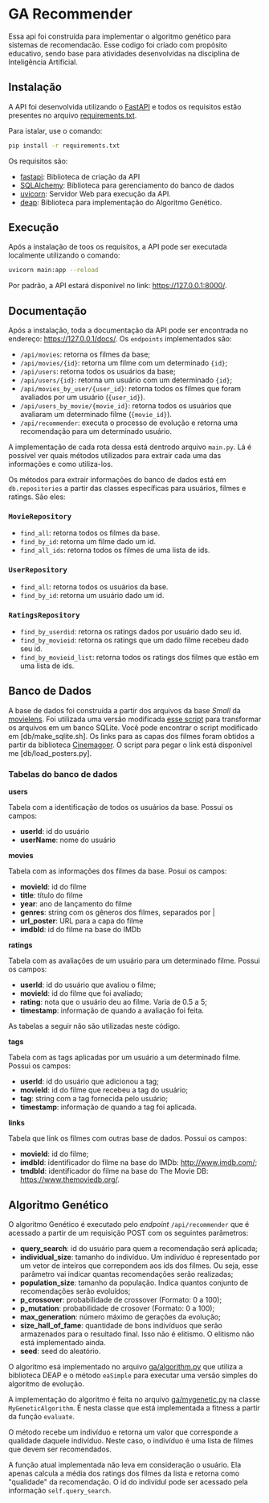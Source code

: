 # GA Recommender

 Essa api foi construída para implementar o algoritmo genético para sistemas de recomendacão. Esse codigo foi criado com propósito educativo, sendo base para atividades desenvolvidas na disciplina de Inteligência Artificial. 

## Instalação

A API foi desenvolvida utilizando o [FastAPI](https://fastapi.tiangolo.com/) e todos os requisitos estão presentes no arquivo [requirements.txt](requirements.txt). 

Para istalar, use o comando: 

```bash
pip install -r requirements.txt
```

Os requisitos são: 

* [fastapi](https://fastapi.tiangolo.com/): Biblioteca de criação da API
* [SQLAlchemy](https://www.sqlalchemy.org/): Biblioteca para gerenciamento do banco de dados
* [uvicorn](https://www.uvicorn.org/): Servidor Web para execução da API.
* [deap](https://deap.readthedocs.io/en/master/): Biblioteca para implementação do Algoritmo Genético.

## Execução 

Após a instalação de toos os requisitos, a API pode ser executada localmente utilizando o comando: 

```bash
uvicorn main:app --reload
```

Por padrão, a API estará disponível no link: https://127.0.0.1:8000/.

## Documentação

Após a instalação, toda a documentação da API pode ser encontrada no endereço: https://127.0.0.1/docs/. Os `endpoints` implementados são: 

* `/api/movies`: retorna os filmes da base;
* `/api/movies/{id}`: retorna um filme com um determinado `{id}`;
* `/api/users`: retorna todos os usuários da base;
* `/api/users/{id}`: retorna um usuário com um determinado `{id}`;
* `/api/movies_by_user/{user_id}`: retorna todos os filmes que foram avaliados por um usuário (`{user_id}`).
* `/api/users_by_movie/{movie_id}`: retorna todos os usuários que avaliaram um determinado filme (`{movie_id}`).
* `/api/recommender`: executa o processo de evolução e retorna uma recomendação para um determinado usuário. 

A implementação de cada rota dessa está dentrodo arquivo `main.py`. Lá é possível ver quais métodos utilizados para extrair cada uma das informações e como utiliza-los.

Os métodos para extrair informações do banco de dados está em `db.repositories` a partir das classes específicas para usuários, filmes e ratings. São eles:

### `MovieRepository`

* `find_all`: retorna todos os filmes da base.
* `find_by_id`: retorna um filme dado um id.
* `find_all_ids`: retorna todos os filmes de uma lista de ids.

### `UserRepository`

* `find_all`: retorna todos os usuários da base. 
* `find_by_id`: retorna um usuário dado um id.

### `RatingsRepository`

* `find_by_userdid`: retorna os ratings dados por usuário dado seu id. 
* `find_by_movieid`: retorna os ratings que um dado filme recebeu dado seu id.
* `find_by_movieid_list`: retorna todos os ratings dos filmes que estão em uma lista de ids. 

## Banco de Dados

A base de dados foi construída a partir dos arquivos da base _Small_ da [movielens](https://grouplens.org/datasets/movielens/). Foi utilizada uma versão modificada [esse script](https://github.com/dleehr/movielens-sqlite) para transformar os arquivos em um banco SQLite. Você pode encontrar o script modificado em [db/make_sqlite.sh]. Os links para as capas dos filmes foram obtidos a partir da biblioteca [Cinemagoer](https://cinemagoer.github.io/). O script para pegar o link está disponível me [db/load_posters.py]. 

### Tabelas do banco de dados

**users**

Tabela com a identificação de todos os usuários da base. Possui os campos:

* **userId**: id do usuário
* **userName**: nome do usuário

**movies**

Tabela com as informações dos filmes da base. Posui os campos:

* **movieId**: id do filme
* **title**: título do filme
* **year**: ano de lançamento do filme
* **genres**: string com os gêneros dos filmes, separados por |
* **url_poster**: URL para a capa do filme
* **imdbId**: id do filme na base do IMDb

**ratings**

Tabela com as avaliações de um usuário para um determinado filme. Possui os campos:

* **userId**: id do usuário que avaliou o filme;
* **movieId**: id do filme que foi avaliado;
* **rating**: nota que o usuário deu ao filme. Varia de 0.5 a 5;
* **timestamp**: informação de quando a avaliação foi feita.

As tabelas a seguir não são utilizadas neste código. 

**tags**

Tabela com as tags aplicadas por um usuário a um determinado filme. Possui os campos:

* **userId**: id do usuário que adicionou a tag;
* **movieId**: id do filme que recebeu a tag do usuário;
* **tag**: string com a tag fornecida pelo usuário;
* **timestamp**: informação de quando a tag foi aplicada.

**links**

Tabela que link os filmes com outras base de dados. Possui os campos:

* **movieId**: id do filme;
* **imdbId**: identificador do filme na base do IMDb: http://www.imdb.com/;
* **tmdbId**: identificador do filme na base do The Movie DB: https://www.themoviedb.org/.


## Algoritmo Genético

O algoritmo Genético é executado pelo _endpoint_ `/api/recommender` que é acessado a partir de um requisição POST com os seguintes parâmetros:

* **query_search**: id do usuário para quem a recomendação será aplicada;
* **individual_size**: tamanho do indivíduo. Um indivíduo é representado por um vetor de inteiros que correpondem aos ids dos filmes. Ou seja, esse parâmetro vai indicar quantas recomendações serão realizadas;
* **population_size**: tamanho da população. Indica quantos conjunto de recomendações serão evoluídos;
* **p_crossover**: probabilidade de crossover (Formato: 0 a 100);
* **p_mutation**: probabilidade de crosover (Formato: 0 a 100);
* **max_generation**: número máximo de gerações da evolução;
* **size_hall_of_fame**: quantidade de bons indivíduos que serão armazenados para o resultado final. Isso não é elitismo. O elitismo não está implementado ainda.
* **seed**: seed do aleatório.

O algoritmo esá implementado no arquivo [ga/algorithm.py](ga/algorithm.py) que utiliza a biblioteca DEAP e o método `eaSimple` para executar uma versão simples do algoritmo de evolução. 

A implementação do algoritmo é feita no arquivo [ga/mygenetic.py](ga/mygenetic.py) na classe `MyGeneticAlgorithm`. É nesta classe que está implementada a fitness a partir da função `evaluate`. 

O método recebe um indivíduo e retorna um valor que corresponde a qualidade daquele indivíduo. Neste caso, o indivíduo é uma lista de filmes que devem ser recomendados. 

A função atual implementada não leva em consideração o usuário. Ela apenas calcula a média dos ratings dos filmes da lista e retorna como "qualidade" da recomendação. O id do indivídul pode ser acessado pela informação `self.query_search`. 

